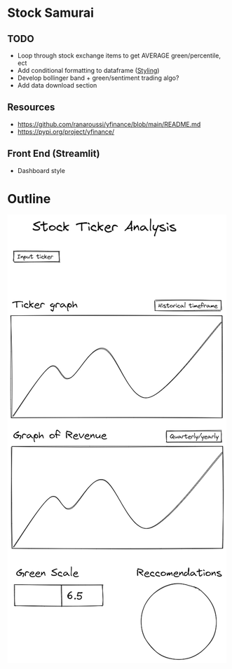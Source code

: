 # Stock Samurai
## TODO 
- Loop through stock exchange items to get AVERAGE green/percentile, ect
- Add conditional formatting to dataframe ([Styling](https://pandas.pydata.org/pandas-docs/version/0.25.1/user_guide/style.html))
- Develop bollinger band + green/sentiment trading algo?
- Add data download section

## Resources
- https://github.com/ranaroussi/yfinance/blob/main/README.md 
- https://pypi.org/project/yfinance/

## Front End (Streamlit)
- Dashboard style

# Outline
![Outline](./data/outline.png)
